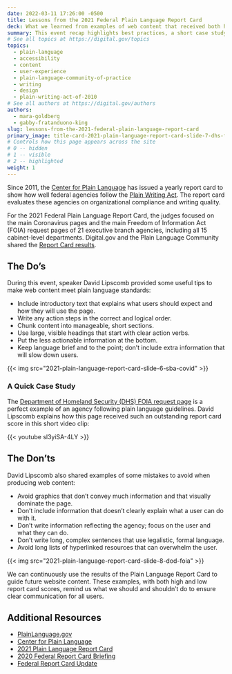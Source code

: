 ```yaml
---
date: 2022-03-11 17:26:00 -0500
title: Lessons from the 2021 Federal Plain Language Report Card
deck: What we learned from examples of web content that received both high and low scores.
summary: This event recap highlights best practices, a short case study video, and examples of federal web content that received both high and low scores in the 2021 Plain Language Report Card.
# See all topics at https://digital.gov/topics
topics:
  - plain-language
  - accessibility
  - content
  - user-experience
  - plain-language-community-of-practice
  - writing
  - design
  - plain-writing-act-of-2010
# See all authors at https://digital.gov/authors
authors:
  - mara-goldberg
  - gabby-fratanduono-king
slug: lessons-from-the-2021-federal-plain-language-report-card
primary_image: title-card-2021-plain-language-report-card-slide-7-dhs-foia
# Controls how this page appears across the site
# 0 -- hidden
# 1 -- visible
# 2 -- highlighted
weight: 1
---
```


Since 2011, the [Center for Plain Language](https://centerforplainlanguage.org/) has issued a yearly report card to show how well federal agencies follow the [Plain Writing Act](https://www.plainlanguage.gov/law/). The report card evaluates these agencies on organizational compliance and writing quality.

For the 2021 Federal Plain Language Report Card, the judges focused on the main Coronavirus pages and the main Freedom of Information Act (FOIA) request pages of 21 executive branch agencies, including all 15 cabinet-level departments. Digital.gov and the Plain Language Community shared the [Report Card results](https://digital.gov/event/2021/12/08/results-of-the-2021-federal-report-card/).

## The Do’s

During this event, speaker David Lipscomb provided some useful tips to make web content meet plain language standards:

- Include introductory text that explains what users should expect and how they will use the page.
- Write any action steps in the correct and logical order.
- Chunk content into manageable, short sections.
- Use large, visible headings that start with clear action verbs.
- Put the less actionable information at the bottom.
- Keep language brief and to the point; don’t include extra information that will slow down users.

{{< img src="2021-plain-language-report-card-slide-6-sba-covid" >}}

### A Quick Case Study

The [Department of Homeland Security (DHS) FOIA request page](https://www.dhs.gov/foia) is a perfect example of an agency following plain language guidelines. David Lipscomb explains how this page received such an outstanding report card score in this short video clip:

{{< youtube sl3yiSA-4LY >}}

## The Don’ts

David Lipscomb also shared examples of some mistakes to avoid when producing web content:

- Avoid graphics that don’t convey much information and that visually dominate the page.
- Don’t include information that doesn’t clearly explain what a user can do with it.
- Don’t write information reflecting the agency; focus on the user and what they can do.
- Don’t write long, complex sentences that use legalistic, formal language.
- Avoid long lists of hyperlinked resources that can overwhelm the user.

{{< img src="2021-plain-language-report-card-slide-8-dod-foia" >}}

We can continuously use the results of the Plain Language Report Card to guide future website content. These examples, with both high and low report card scores, remind us what we should and shouldn’t do to ensure clear communication for all users.

## Additional Resources

- [PlainLanguage.gov](https://www.plainlanguage.gov/)
- [Center for Plain Language](https://centerforplainlanguage.org/)
- [2021 Plain Language Report Card](https://centerforplainlanguage.org/2021-federal-plain-language-report-card/)
- [2020 Federal Report Card Briefing](https://digital.gov/event/2021/01/13/2020-federal-report-card-briefing/)
- [Federal Report Card Update](https://digital.gov/event/2020/07/15/federal-report-card-update/)
